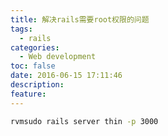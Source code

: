 ```yaml
---
title: 解决rails需要root权限的问题
tags:
  - rails
categories:
  - Web development
toc: false
date: 2016-06-15 17:11:46
description:
feature:
---
```


``` bash
rvmsudo rails server thin -p 3000
```